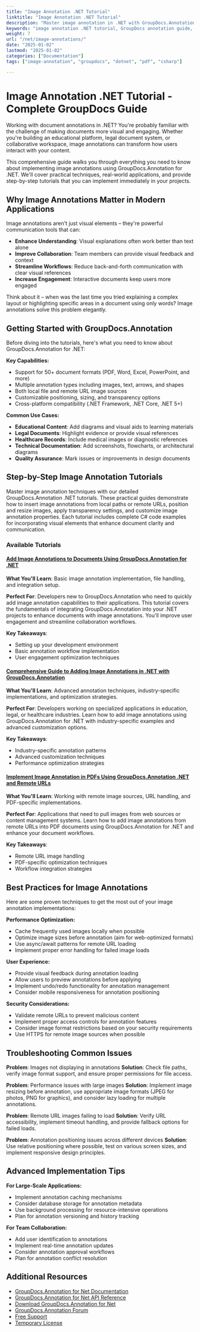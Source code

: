 ```yaml
---
title: "Image Annotation .NET Tutorial"
linktitle: "Image Annotation .NET Tutorial"
description: "Master image annotation in .NET with GroupDocs.Annotation tutorials. Add images to PDFs, customize properties & enhance document workflows with C# examples."
keywords: "image annotation .NET tutorial, GroupDocs annotation guide, PDF image annotation C#, document annotation tutorial, C# image annotation step by step"
weight: 7
url: "/net/image-annotations/"
date: "2025-01-02"
lastmod: "2025-01-02"
categories: ["Documentation"]
tags: ["image-annotation", "groupdocs", "dotnet", "pdf", "csharp"]

---
```

# Image Annotation .NET Tutorial - Complete GroupDocs Guide

Working with document annotations in .NET? You're probably familiar with the challenge of making documents more visual and engaging. Whether you're building an educational platform, legal document system, or collaborative workspace, image annotations can transform how users interact with your content.

This comprehensive guide walks you through everything you need to know about implementing image annotations using GroupDocs.Annotation for .NET. We'll cover practical techniques, real-world applications, and provide step-by-step tutorials that you can implement immediately in your projects.

## Why Image Annotations Matter in Modern Applications

Image annotations aren't just visual elements – they're powerful communication tools that can:

- **Enhance Understanding**: Visual explanations often work better than text alone
- **Improve Collaboration**: Team members can provide visual feedback and context
- **Streamline Workflows**: Reduce back-and-forth communication with clear visual references
- **Increase Engagement**: Interactive documents keep users more engaged

Think about it – when was the last time you tried explaining a complex layout or highlighting specific areas in a document using only words? Image annotations solve this problem elegantly.

## Getting Started with GroupDocs.Annotation

Before diving into the tutorials, here's what you need to know about GroupDocs.Annotation for .NET:

**Key Capabilities:**
- Support for 50+ document formats (PDF, Word, Excel, PowerPoint, and more)
- Multiple annotation types including images, text, arrows, and shapes  
- Both local file and remote URL image sources
- Customizable positioning, sizing, and transparency options
- Cross-platform compatibility (.NET Framework, .NET Core, .NET 5+)

**Common Use Cases:**
- **Educational Content**: Add diagrams and visual aids to learning materials
- **Legal Documents**: Highlight evidence or provide visual references
- **Healthcare Records**: Include medical images or diagnostic references
- **Technical Documentation**: Add screenshots, flowcharts, or architectural diagrams
- **Quality Assurance**: Mark issues or improvements in design documents

## Step-by-Step Image Annotation Tutorials

Master image annotation techniques with our detailed GroupDocs.Annotation .NET tutorials. These practical guides demonstrate how to insert image annotations from local paths or remote URLs, position and resize images, apply transparency settings, and customize image annotation properties. Each tutorial includes complete C# code examples for incorporating visual elements that enhance document clarity and communication.

### Available Tutorials

#### [Add Image Annotations to Documents Using GroupDocs.Annotation for .NET](./add-image-annotations-groupdocs-net/)
**What You'll Learn**: Basic image annotation implementation, file handling, and integration setup.

**Perfect For**: Developers new to GroupDocs.Annotation who need to quickly add image annotation capabilities to their applications. This tutorial covers the fundamentals of integrating GroupDocs.Annotation into your .NET projects to enhance documents with image annotations. You'll improve user engagement and streamline collaboration workflows.

**Key Takeaways**: 
- Setting up your development environment
- Basic annotation workflow implementation
- User engagement optimization techniques

#### [Comprehensive Guide to Adding Image Annotations in .NET with GroupDocs.Annotation](./guide-image-annotations-groupdocs-dotnet/)
**What You'll Learn**: Advanced annotation techniques, industry-specific implementations, and optimization strategies.

**Perfect For**: Developers working on specialized applications in education, legal, or healthcare industries. Learn how to add image annotations using GroupDocs.Annotation for .NET with industry-specific examples and advanced customization options.

**Key Takeaways**:
- Industry-specific annotation patterns
- Advanced customization techniques  
- Performance optimization strategies

#### [Implement Image Annotation in PDFs Using GroupDocs.Annotation .NET and Remote URLs](./groupdocs-annotation-net-image-remote-url/)
**What You'll Learn**: Working with remote image sources, URL handling, and PDF-specific implementations.

**Perfect For**: Applications that need to pull images from web sources or content management systems. Learn how to add image annotations from remote URLs into PDF documents using GroupDocs.Annotation for .NET and enhance your document workflows.

**Key Takeaways**:
- Remote URL image handling
- PDF-specific optimization techniques
- Workflow integration strategies

## Best Practices for Image Annotations

Here are some proven techniques to get the most out of your image annotation implementations:

**Performance Optimization:**
- Cache frequently used images locally when possible
- Optimize image sizes before annotation (aim for web-optimized formats)
- Use async/await patterns for remote URL loading
- Implement proper error handling for failed image loads

**User Experience:**
- Provide visual feedback during annotation loading
- Allow users to preview annotations before applying
- Implement undo/redo functionality for annotation management
- Consider mobile responsiveness for annotation positioning

**Security Considerations:**
- Validate remote URLs to prevent malicious content
- Implement proper access controls for annotation features
- Consider image format restrictions based on your security requirements
- Use HTTPS for remote image sources when possible

## Troubleshooting Common Issues

**Problem**: Images not displaying in annotations
**Solution**: Check file paths, verify image format support, and ensure proper permissions for file access.

**Problem**: Performance issues with large images
**Solution**: Implement image resizing before annotation, use appropriate image formats (JPEG for photos, PNG for graphics), and consider lazy loading for multiple annotations.

**Problem**: Remote URL images failing to load
**Solution**: Verify URL accessibility, implement timeout handling, and provide fallback options for failed loads.

**Problem**: Annotation positioning issues across different devices
**Solution**: Use relative positioning where possible, test on various screen sizes, and implement responsive design principles.

## Advanced Implementation Tips

**For Large-Scale Applications:**
- Implement annotation caching mechanisms
- Consider database storage for annotation metadata
- Use background processing for resource-intensive operations
- Plan for annotation versioning and history tracking

**For Team Collaboration:**
- Add user identification to annotations
- Implement real-time annotation updates
- Consider annotation approval workflows
- Plan for annotation conflict resolution

## Additional Resources

- [GroupDocs.Annotation for Net Documentation](https://docs.groupdocs.com/annotation/net/)
- [GroupDocs.Annotation for Net API Reference](https://reference.groupdocs.com/annotation/net/)
- [Download GroupDocs.Annotation for Net](https://releases.groupdocs.com/annotation/net/)
- [GroupDocs.Annotation Forum](https://forum.groupdocs.com/c/annotation)
- [Free Support](https://forum.groupdocs.com/)
- [Temporary License](https://purchase.groupdocs.com/temporary-license/)

